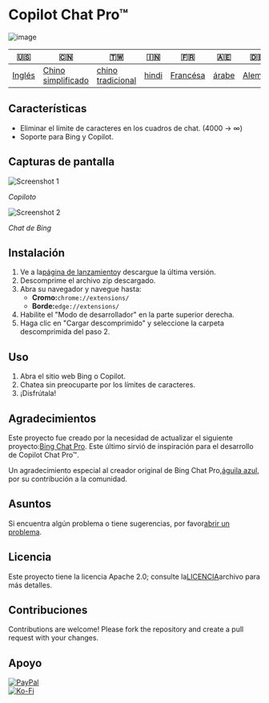 # Copilot Chat Pro™

![image](https://user-images.githubusercontent.com/69091361/297645227-67e62dd6-9322-4622-aa35-f7624fdf8698.png)

| 🇺🇸                | 🇨🇳                                  | 🇹🇼                                 | 🇮🇳                  | 🇫🇷                     | 🇦🇪                  | 🇩🇪                   | 🇯🇵                    | 🇪🇸                    |
| ------------------- | ------------------------------------- | ------------------------------------ | --------------------- | ------------------------ | --------------------- | ---------------------- | ----------------------- | ----------------------- |
| [Inglés](README.md) | [Chino simplificado](README.zh-CN.md) | [chino tradicional](README.zh-TW.md) | [hindi](README.hi.md) | [Francésa](README.fr.md) | [árabe](README.ar.md) | [Alemán](README.de.md) | [japonés](README.ja.md) | [Español](README.es.md) |

## Características

-   Eliminar el límite de caracteres en los cuadros de chat. (4000 -> ∞)
-   Soporte para Bing y Copilot.

## Capturas de pantalla

![Screenshot 1](https://user-images.githubusercontent.com/69091361/297644441-b17ea2d1-94c4-4543-92fd-d094bb8187c6.png)

_Copiloto_

![Screenshot 2](https://user-images.githubusercontent.com/69091361/297644588-1b3c7295-c6b2-46f9-9999-a99c95aad580.png)

_Chat de Bing_

## Instalación

1.  Ve a la[página de lanzamiento](https://github.com/qzxtu/Copilot-Chat-Pro/releases)y descargue la última versión.
2.  Descomprime el archivo zip descargado.
3.  Abra su navegador y navegue hasta:
    -   **Cromo:**`chrome://extensions/`
    -   **Borde:**`edge://extensions/`
4.  Habilite el "Modo de desarrollador" en la parte superior derecha.
5.  Haga clic en "Cargar descomprimido" y seleccione la carpeta descomprimida del paso 2.

## Uso

1.  Abra el sitio web Bing o Copilot.
2.  Chatea sin preocuparte por los límites de caracteres.
3.  ¡Disfrútala!

## Agradecimientos

Este proyecto fue creado por la necesidad de actualizar el siguiente proyecto:[Bing Chat Pro](https://github.com/blueagler/Bing-Chat-Pro). Este último sirvió de inspiración para el desarrollo de Copilot Chat Pro™.

Un agradecimiento especial al creador original de Bing Chat Pro,[águila azul](https://github.com/blueagler), por su contribución a la comunidad.

## Asuntos

Si encuentra algún problema o tiene sugerencias, por favor[abrir un problema](https://github.com/qzxtu/copilot-chat-pro/issues).

## Licencia

Este proyecto tiene la licencia Apache 2.0; consulte la[LICENCIA](LICENSE)archivo para más detalles.

## Contribuciones

Contributions are welcome! Please fork the repository and create a pull request with your changes.

## Apoyo

[![PayPal](https://img.shields.io/badge/PayPal-00457C?style=for-the-badge&logo=paypal&logoColor=white)](https://paypal.me/nova355killer)  
[![Ko-Fi](https://img.shields.io/badge/kofi-00457C?style=for-the-badge&logo=ko-fi&logoColor=white)](https://ko-fi.com/nova355)
